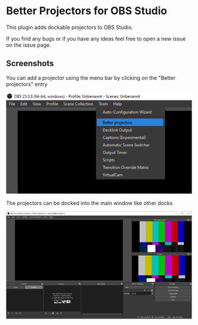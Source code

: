 # Better Projectors for OBS Studio

This plugin adds dockable projectors to OBS Studio.

If you find any bugs or if you have any ideas feel free to open a new issue on the issue page.

## Screenshots

You can add a projector using the menu bar by clicking on the "Better projectors" entry

![](./img/Screenshot_1.png)



The projectors can be docked into the main window like other docks 

![](./img/Screenshot_2.png)